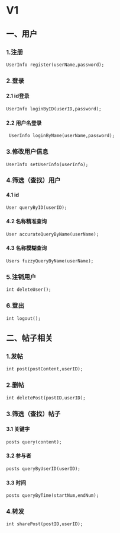 # V1
## 一、用户
### 1.注册
	UserInfo register(userName,password);
### 2.登录
#### 2.1 id登录
	UserInfo loginByID(userID,password);
#### 2.2 用户名登录
	 UserInfo loginByName(userName,password);
### 3.修改用户信息
	UserInfo setUserInfo(userInfo);
### 4.筛选（查找）用户
#### 4.1 id
	User queryByID(userID);
#### 4.2 名称精准查询
	User accurateQueryByName(userName);
#### 4.3 名称模糊查询
	Users fuzzyQueryByName(userName);
### 5.注销用户
	int deleteUser();
### 6.登出
	int logout();
## 二、帖子相关
### 1.发帖
	int post(postContent,userID);
### 2.删帖
	int deletePost(postID,userID);
### 3.筛选（查找）帖子
#### 3.1 关键字
	posts query(content);
#### 3.2 参与者
	posts queryByUserID(userID);
#### 3.3 时间
	posts queryByTime(startNum,endNum);
### 4.转发 
	int sharePost(postID,userID);

